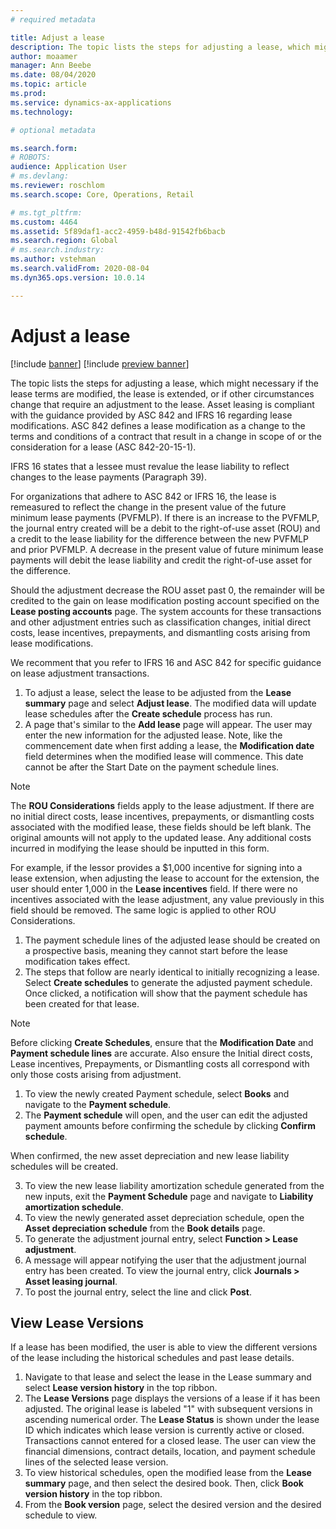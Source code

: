 ```yaml
---
# required metadata

title: Adjust a lease
description: The topic lists the steps for adjusting a lease, which might necessary if the lease terms are modified, the lease is extended, or if there are other circumstances changes that require an adjustment to the lease.  
author: moaamer
manager: Ann Beebe
ms.date: 08/04/2020
ms.topic: article
ms.prod: 
ms.service: dynamics-ax-applications
ms.technology: 

# optional metadata

ms.search.form: 
# ROBOTS: 
audience: Application User
# ms.devlang: 
ms.reviewer: roschlom
ms.search.scope: Core, Operations, Retail

# ms.tgt_pltfrm: 
ms.custom: 4464
ms.assetid: 5f89daf1-acc2-4959-b48d-91542fb6bacb
ms.search.region: Global
# ms.search.industry: 
ms.author: vstehman
ms.search.validFrom: 2020-08-04
ms.dyn365.ops.version: 10.0.14

---
```


# Adjust a lease

[!include [banner](../includes/banner.md)]
[!include [preview banner](../includes/preview-banner.md)]

The topic lists the steps for adjusting a lease, which might necessary if the lease terms are modified, the lease is extended, or if other circumstances change that require an adjustment to the lease. Asset leasing is compliant with the guidance provided by ASC 842 and IFRS 16 regarding lease modifications. ASC 842 defines a lease modification as a change to the terms and conditions of a contract that result in a change in scope of or the consideration for a lease (ASC 842-20-15-1).

IFRS 16 states that a lessee must revalue the lease liability to reflect changes to the lease payments (Paragraph 39).

For organizations that adhere to ASC 842 or IFRS 16, the lease is remeasured to reflect the change in the present value of the future minimum lease payments (PVFMLP). If there is an increase to the PVFMLP, the journal entry created will be a debit to the right-of-use asset (ROU) and a credit to the lease liability for the difference between the new PVFMLP and prior PVFMLP. A decrease in the present value of future minimum lease payments will debit the lease liability and credit the right-of-use asset for the difference.

Should the adjustment decrease the ROU asset past 0, the remainder will be credited to the gain on lease modification posting account specified on the **Lease posting accounts** page. The system accounts for these transactions and other adjustment entries such as classification changes, initial direct costs, lease incentives, prepayments, and dismantling costs arising from lease modifications.

We recomment that you refer to IFRS 16 and ASC 842 for specific guidance on lease adjustment transactions.

1. To adjust a lease, select the lease to be adjusted from the **Lease summary** page and select **Adjust lease**. The modified data will update lease schedules after the **Create schedule** process has run.
2. A page that's similar to the **Add lease** page will appear. The user may enter the new information for the adjusted lease. Note, like the commencement date when first adding a lease, the **Modification date** field determines when the modified lease will commence. This date cannot be after the Start Date on the payment schedule lines.

 > [!Note] 
 > The **ROU Considerations** fields apply to the lease adjustment. If there are no initial direct costs, lease incentives, prepayments, or dismantling costs associated with the modified lease, these fields should be left blank. The original amounts will not apply to the updated lease. Any additional costs incurred in modifying the lease should be inputted in this form.

For example, if the lessor provides a $1,000 incentive for signing into a lease extension, when adjusting the lease to account for the extension, the user should enter 1,000 in the **Lease incentives** field. If there were no incentives associated with the lease adjustment, any value previously in this field should be removed. The same logic is applied to other ROU Considerations.

1.	The payment schedule lines of the adjusted lease should be created on a prospective basis, meaning they cannot start before the lease modification takes effect.
2.	The steps that follow are nearly identical to initially recognizing a lease. Select **Create schedules** to generate the adjusted payment schedule. Once clicked, a notification will show that the payment schedule has been created for that lease.

   > [!Note]
   > Before clicking **Create Schedules**, ensure that the **Modification Date** and **Payment schedule lines** are accurate. Also ensure the Initial direct costs, Lease incentives, Prepayments, or Dismantling costs all correspond with only those costs arising from adjustment.

1.	To view the newly created Payment schedule, select **Books** and navigate to the **Payment schedule**.
2.	The **Payment schedule** will open, and the user can edit the adjusted payment amounts before confirming the schedule by clicking **Confirm schedule**. 

When confirmed, the new asset depreciation and new lease liability schedules will be created.

3.	To view the new lease liability amortization schedule generated from the new inputs, exit the **Payment Schedule** page and navigate to **Liability amortization schedule**.
4.	To view the newly generated asset depreciation schedule, open the **Asset depreciation schedule** from the **Book details** page.
5.	To generate the adjustment journal entry, select **Function > Lease adjustment**.
6.	A message will appear notifying the user that the adjustment journal entry has been created. To view the journal entry, click **Journals > Asset leasing journal**.
7.	To post the journal entry, select the line and click **Post**.


## View Lease Versions

If a lease has been modified, the user is able to view the different versions of the lease including the historical schedules and past lease details.

1.	Navigate to that lease and select the lease in the Lease summary and select **Lease version history** in the top ribbon.
2.	The **Lease Versions** page displays the versions of a lease if it has been adjusted. The original lease is labeled "1" with subsequent versions in ascending numerical order. The **Lease Status** is shown under the lease ID which indicates which lease version is currently active or closed. Transactions cannot entered for a closed lease. The user can view the financial dimensions, contract details, location, and payment schedule lines of the selected lease version.
3.	To view historical schedules, open the modified lease from the **Lease summary** page, and then select the desired book. Then, click **Book version history** in the top ribbon.
4.	From the **Book version** page, select the desired version and the desired schedule to view.
